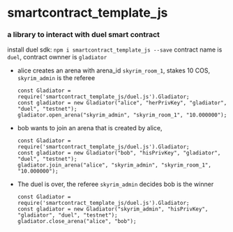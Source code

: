 # smartcontract_template_js
  ### a library to interact with duel smart contract

  install duel sdk: `npm i smartcontract_template_js --save`
  contract name is `duel`, contract ownner is `gladiator`  

  * alice creates an arena with arena_id `skyrim_room_1`, stakes 10 COS, `skyrim_admin` is the referee
  
    ```shell
    const Gladiator = require('smartcontract_template_js/duel.js').Gladiator;
    const gladiator = new Gladiator("alice", "herPrivKey", "gladiator", "duel", "testnet");
    gladiator.open_arena("skyrim_admin", "skyrim_room_1", "10.000000");
    ```
  
  * bob wants to join an arena that is created by alice, 
  
    ```shell
    const Gladiator = require('smartcontract_template_js/duel.js').Gladiator;
    const gladiator = new Gladiator("bob", "hisPrivKey", "gladiator", "duel", "testnet");
    gladiator.join_arena("alice", "skyrim_admin", "skyrim_room_1", "10.000000");
    ```

* The duel is over, the referee `skyrim_admin`  decides bob is the winner
  
    ```shell
    const Gladiator = require('smartcontract_template_js/duel.js').Gladiator;
    const gladiator = new Gladiator("skyrim_admin", "hisPrivKey", "gladiator", "duel", "testnet");
    gladiator.close_arena("alice", "bob");
    ```


